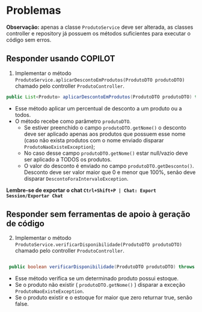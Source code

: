 # Problemas

**Observação:** apenas a classe `ProdutoService` deve ser alterada, as classes controller e repository já possuem os métodos suficientes para executar o código sem erros.

## Responder usando COPILOT
 1. Implementar o método `ProdutoService.aplicarDescontoEmProdutos(ProdutoDTO produtoDTO)` chamado pelo controller `ProdutoController`.
 ```java
public List<Produto> aplicarDescontoEmProdutos(ProdutoDTO produtoDTO) throws ProdutoNaoExisteException, DescontoForaIntervaloException;
```
- Esse método aplicar um percentual de desconto a um produto ou a todos.
- O método recebe como parâmetro `produtoDTO`.
  - Se estiver preenchido o campo `produtoDTO.getNome()` o desconto deve ser aplicado apenas aos produtos que possuem esse nome (caso não exista produtos com o nome enviado disparar `ProdutoNaoExisteException`); 
  - No caso desse campo `produtoDTO.getNome()` estar null/vazio deve ser aplicado a TODOS os produtos.
  - O valor do desconto é enviado no campo `produtoDTO.getDesconto()`. Desconto deve ser valor maior que 0 e menor que 100%, senão deve disparar `DescontoForaIntervaloException`.


**Lembre-se de exportar o chat `Ctrl+Shift+P | Chat: Export Session/Exportar Chat`**

## Responder sem ferramentas de apoio à geração de código

2. Implementar o método `ProdutoService.verificarDisponibilidade(ProdutoDTO produtoDTO)` chamado pelo controller `ProdutoController`.

```java

 public boolean verificarDisponibilidade(ProdutoDTO produtoDTO) throws ProdutoNaoExisteException;
```

- Esse método verifica se um determinado produto possui estoque.
- Se o produto não existir ( `produtoDTO.getNome()` ) disparar a exceção `ProdutoNaoExisteException`.
- Se o produto existir e o estoque for maior que zero returnar true, senão false.



